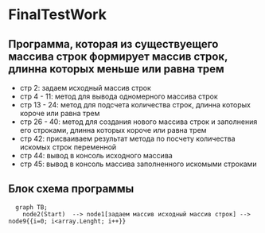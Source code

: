 # FinalTestWork
## Программа, которая из существуещего массива строк формирует массив строк, длинна которых меньше или равна трем

* стр 2: задаем исходный массив строк
* стр 4 - 11: метод для вывода одномерного массива строк
* стр 13 - 24: метод для подсчета количества строк, длинна которых короче или равна трем
* стр 26 - 40: метод для создания нового массива строк и заполнения его строками, длинна которых короче или равна трем
* стр 42: присваиваем результат метода по посчету количества искомых строк переменной
* стр 44: вывод в консоль исходного массива
* стр 45: вывод в консоль массива заполненного искомыми строками

## Блок схема программы

```mermaid
  graph TB;       
    node2(Start)  --> node1[задаем массив исходный массив строк] --> node9{{i=0; i<array.Lenght; i++}}
```